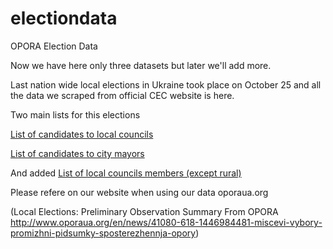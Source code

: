 # electiondata
OPORA Election Data

Now we have here only three datasets but later we'll add more.

Last nation wide local elections in Ukraine took place on October 25 and all the data we scraped from official CEC website is here.

Two main lists for this elections

[List of candidates to local councils](../blob/master/councils_candidates_local_2015.zip)

[List of candidates to city mayors](../blob/master/canditates_mayors_local_2015.csv)

And added [List of local councils members (except rural)](../blob/master/local_councils_members_23032017.csv)


Please refere on our website when using our data
oporaua.org

(Local Elections: Preliminary Observation Summary From OPORA 
http://www.oporaua.org/en/news/41080-618-1446984481-miscevi-vybory-promizhni-pidsumky-sposterezhennja-opory)
